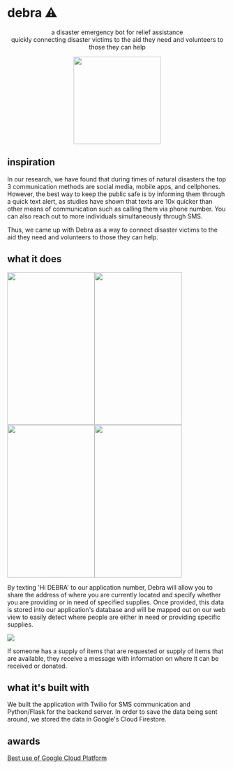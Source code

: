 # debra ⚠️
<p align="center">a disaster emergency bot for relief assistance<br>
  quickly connecting disaster victims to the aid they need and volunteers to those they can help</p>
<p align="center"><img src="https://i.gyazo.com/915d4c5ff8b1506686720f0865ee2bdc.png" height="200px;"/></p>


## inspiration
In our research, we have found that during times of natural disasters the top 3 communication methods are social media, mobile apps, and cellphones. However, the best way to keep the public safe is by informing them through a quick text alert, as studies have shown that texts are 10x quicker than other means of communication such as calling them via phone number. You can also reach out to more individuals simultaneously through SMS.

Thus, we came up with Debra as a way to connect disaster victims to the aid they need and volunteers to those they can help.

## what it does
<img src="https://i.gyazo.com/e751b527fdd517061084e892b1b067dc.png" width="200px;" height="350px;"><img src="https://i.gyazo.com/e2b842d91ace1fb7a3c537ffe87c278a.png" width="200px;" height="350px;"><img src="https://i.gyazo.com/77ce65ee4212e88f1c008c77f7d96d4a.png" width="200px;" height="350px;"><img src="https://i.gyazo.com/4a84051388be22ae9d89819e937a3d63.png" width="200px;" height="350px;">

By texting 'Hi DEBRA' to our application number, Debra will allow you to share the address of where you are currently located and specify whether you are providing or in need of specified supplies. Once provided, this data is stored into our application's database and will be mapped out on our web view to easily detect where people are either in need or providing specific supplies.

<img src="https://i.gyazo.com/df418b1cf28e63ca8d1fc92524adfdd2.png">

If someone has a supply of items that are requested or supply of items that are available, they receive a message with information on where it can be received or donated.

## what it's built with
We built the application with Twilio for SMS communication and Python/Flask for the backend server. In order to save the data being sent around, we stored the data in Google's Cloud Firestore.

## awards
<a href="https://devpost.com/software/debra">Best use of Google Cloud Platform</a>
